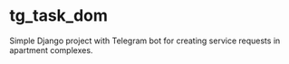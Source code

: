 # tg_task_dom

Simple Django project with Telegram bot for creating service requests in apartment complexes.
